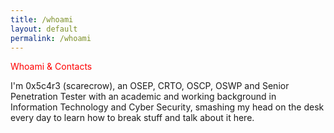 ```yaml
---
title: /whoami
layout: default
permalink: /whoami
---
```

<style>
.center {
  display: block;
  margin-left: auto;
  margin-right: auto;
  width: 100%;
}
</style>
  
<div style="color:red;">Whoami & Contacts</div>

I'm 0x5c4r3 (scarecrow), an OSEP, CRTO, OSCP, OSWP and Senior Penetration Tester with an academic and working background in Information Technology and Cyber Security, smashing my head on the desk every day to learn how to break stuff and talk about it here.

<center>
<script>
document.write('</br>')
document.write('<a href="https://twitter.com/iamscarecrow1" style="color:red;">Twitter</a></br>')
document.write('<a href="https://app.hackthebox.com/profile/144238" style="color:red">HTB</a></br>')
document.write('<a href="https://www.youtube.com/channel/UCcYc_cJZDhYXPm2hpM7ZqwA" style="color:red;">YouTube</a></br>')
document.write('<a href="https://github.com/0x5c4r3" style="color:red;">GitHub</a></br>')
document.write('<a href="https://www.linkedin.com/in/matteo-peruzzi-84b701188" style="color:red;">Linkedin</a></br>')

</script>
</center>

